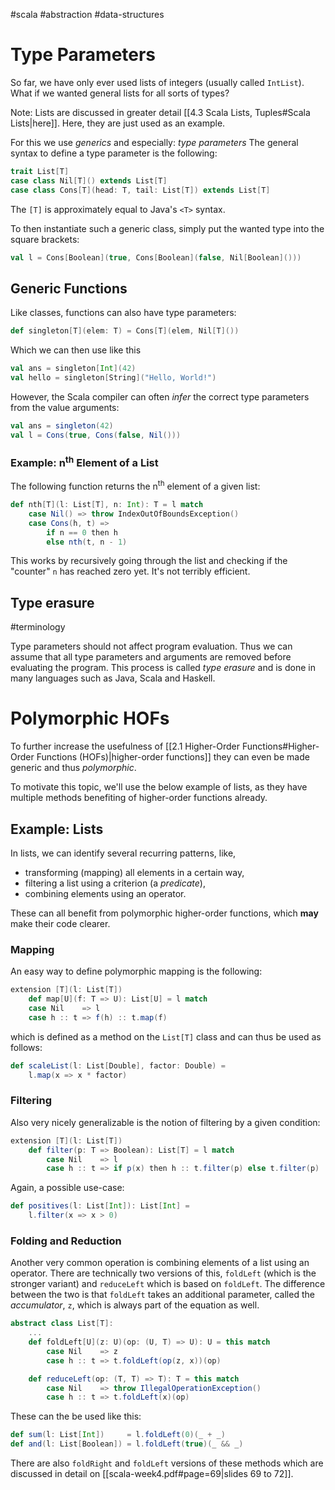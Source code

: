 #scala #abstraction #data-structures 
# Type Parameters
So far, we have only ever used lists of integers (usually called `IntList`). What if we wanted general lists for all sorts of types?

Note: Lists are discussed in greater detail [[4.3 Scala Lists, Tuples#Scala Lists|here]]. Here, they are just used as an example.

For this we use *generics* and especially: *type parameters*
The general syntax to define a type parameter is the following:
```Scala
trait List[T]
case class Nil[T]() extends List[T]
case class Cons[T](head: T, tail: List[T]) extends List[T]
```
The `[T]` is approximately equal to Java's `<T>` syntax.

To then instantiate such a generic class, simply put the wanted type into the square brackets:
```Scala
val l = Cons[Boolean](true, Cons[Boolean](false, Nil[Boolean]()))
```

## Generic Functions
Like classes, functions can also have type parameters:
```Scala
def singleton[T](elem: T) = Cons[T](elem, Nil[T]())
```
Which we can then use like this
```Scala
val ans = singleton[Int](42)
val hello = singleton[String]("Hello, World!")
```

However, the Scala compiler can often *infer* the correct type parameters from the value arguments:
```Scala
val ans = singleton(42)
val l = Cons(true, Cons(false, Nil()))
```

### Example: n<sup>th</sup> Element of a List
The following function returns the n<sup>th</sup> element of a given list:
```Scala
def nth[T](l: List[T], n: Int): T = l match
	case Nil() => throw IndexOutOfBoundsException()
	case Cons(h, t) =>
		if n == 0 then h
		else nth(t, n - 1)
```
This works by recursively going through the list and checking if the "counter" `n` has reached zero yet. It's not terribly efficient.

## Type erasure
#terminology 

Type parameters should not affect program evaluation. Thus we can assume that all type parameters and arguments are removed before evaluating the program.
This process is called *type erasure* and is done in many languages such as Java, Scala and Haskell.

# Polymorphic HOFs
To further increase the usefulness of [[2.1 Higher-Order Functions#Higher-Order Functions (HOFs)|higher-order functions]] they can even be made generic and thus *polymorphic*.

To motivate this topic, we'll use the below example of lists, as they have multiple methods benefiting of higher-order functions already.

## Example: Lists
In lists, we can identify several recurring patterns, like,
- transforming (mapping) all elements in a certain way,
- filtering a list using a criterion (a *predicate*),
- combining elements using an operator.

These can all benefit from polymorphic higher-order functions, which **may** make their code clearer.

### Mapping
An easy way to define polymorphic mapping is the following:
```Scala
extension [T](l: List[T])
	def map[U](f: T => U): List[U] = l match
	case Nil    => l
	case h :: t => f(h) :: t.map(f)
```
which is defined as a method on the `List[T]` class and can thus be used as follows:
```Scala
def scaleList(l: List[Double], factor: Double) =
	l.map(x => x * factor)
```

### Filtering
Also very nicely generalizable is the notion of filtering by a given condition:
```Scala
extension [T](l: List[T])
	def filter(p: T => Boolean): List[T] = l match
		case Nil    => l
		case h :: t => if p(x) then h :: t.filter(p) else t.filter(p)
```
Again, a possible use-case:
```Scala
def positives(l: List[Int]): List[Int] = 
	l.filter(x => x > 0)
```

### Folding and Reduction
Another very common operation is combining elements of a list using an operator.
There are technically two versions of this, `foldLeft` (which is the stronger variant) and `reduceLeft` which is based on `foldLeft`.
The difference between the two is that `foldLeft` takes an additional parameter, called the *accumulator*, `z`, which is always part of the equation as well.
```Scala
abstract class List[T]:
	...
	def foldLeft[U](z: U)(op: (U, T) => U): U = this match
		case Nil    => z
		case h :: t => t.foldLeft(op(z, x))(op)

	def reduceLeft(op: (T, T) => T): T = this match
		case Nil    => throw IllegalOperationException()
		case h :: t => t.foldLeft(x)(op)
```
These can the be used like this:
```Scala
def sum(l: List[Int])     = l.foldLeft(0)(_ + _)
def and(l: List[Boolean]) = l.foldLeft(true)(_ && _)
```

There are also `foldRight` and `foldLeft` versions of these methods which are discussed in detail on [[scala-week4.pdf#page=69|slides 69 to 72]].